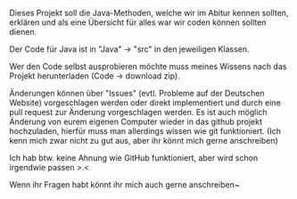 Dieses Projekt soll die Java-Methoden, welche wir im Abitur kennen sollten, erklären und als eine Übersicht für alles war wir coden können sollten dienen.

Der Code für Java ist in "Java" -> "src" in den jeweiligen Klassen.

Wer den Code selbst ausprobieren möchte muss meines Wissens nach das Projekt herunterladen (Code -> download zip).

Änderungen können über "Issues" (evtl. Probleme auf der Deutschen Website) vorgeschlagen werden oder direkt implementiert und durch eine pull request zur Änderung vorgeschlagen werden.
Es ist auch möglich Änderung von eurem eigenen Computer wieder in das github projekt hochzuladen, hierfür muss man allerdings wissen wie git funktioniert. (Ich kenn mich zwar nicht zu gut aus, aber ihr könnt mich gerne anschreiben)

Ich hab btw. keine Ahnung wie GitHub funktioniert, aber wird schon irgendwie passen >.<

Wenn ihr Fragen habt könnt ihr mich auch gerne anschreiben~
